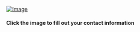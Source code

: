 <a href="https://goo.gl/forms/FksXjU2RERMt6kGE2">![Image](http://paulaandken.us/PAULEEKEN_Savethedate.jpg "Click to fill out your contact information")</a>
<br>
#### Click the image to fill out your contact information
